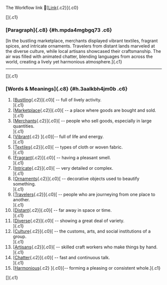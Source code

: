 The Workflow link
👏[[Link](https://www.google.com/url?q=http://www.google.com&sa=D&source=editors&ust=1760344812433067&usg=AOvVaw3xi_GHojIOjpsonpW-i4O-){.c2}]{.c0}

[]{.c1}

### [Paragraph]{.c8} {#h.mpda4mgbgq73 .c6}

[In the bustling marketplace, merchants displayed vibrant textiles,
fragrant spices, and intricate ornaments. Travelers from distant lands
marveled at the diverse culture, while local artisans showcased their
craftsmanship. The air was filled with animated chatter, blending
languages from across the world, creating a lively yet harmonious
atmosphere.]{.c1}

------------------------------------------------------------------------

[]{.c1}

### [Words & Meanings]{.c8} {#h.3aalkbh4jm0b .c6}

1.  [[Bustling](https://www.google.com/url?q=http://www.google.com&sa=D&source=editors&ust=1760344812433726&usg=AOvVaw0W5sbyVa6kHknrU_b98cOU){.c2}]{.c0}[ --
    full of lively activity.\
    ]{.c1}
2.  [[Marketplace](https://www.google.com/url?q=http://www.google.com&sa=D&source=editors&ust=1760344812433853&usg=AOvVaw2zgotaSh67VBtYkGOrBREJ){.c2}]{.c0}[ --
    a place where goods are bought and sold.\
    ]{.c1}
3.  [[Merchants](https://www.google.com/url?q=http://www.google.com&sa=D&source=editors&ust=1760344812434019&usg=AOvVaw0I9A-jg4JFUN2l4-p9e0_G){.c2}]{.c0}[ --
    people who sell goods, especially in large quantities.\
    ]{.c1}
4.  [[Vibrant](https://www.google.com/url?q=http://www.google.com&sa=D&source=editors&ust=1760344812434152&usg=AOvVaw3_v5xG3J2f5cysyB31V6Jm){.c2}
    ]{.c0}[-- full of life and energy.\
    ]{.c1}
5.  [[Textiles](https://www.google.com/url?q=http://www.google.com&sa=D&source=editors&ust=1760344812434251&usg=AOvVaw3P3yPgyn3pgO7hNWiJlI5w){.c2}]{.c0}[ --
    types of cloth or woven fabric.\
    ]{.c1}
6.  [[Fragrant](https://www.google.com/url?q=http://www.google.com&sa=D&source=editors&ust=1760344812434356&usg=AOvVaw0m-GfV_wii1laQ3aefmayj){.c2}]{.c0}[ --
    having a pleasant smell.\
    ]{.c1}
7.  [[Intricate](https://www.google.com/url?q=http://www.google.com&sa=D&source=editors&ust=1760344812434456&usg=AOvVaw1zd-uw6O5F-pQwjhrtaHBw){.c2}]{.c0}[ --
    very detailed or complex.\
    ]{.c1}
8.  [[Ornaments](https://www.google.com/url?q=http://www.google.com&sa=D&source=editors&ust=1760344812434555&usg=AOvVaw0JU8A9YQNL5ZbKegEAeh8s){.c2}]{.c0}[ --
    decorative objects used to beautify something.\
    ]{.c1}
9.  [[Travelers](https://www.google.com/url?q=http://www.google.com&sa=D&source=editors&ust=1760344812434671&usg=AOvVaw3l54GcfhtL_Mqw_Iei7TsU){.c2}]{.c0}[ --
    people who are journeying from one place to another.\
    ]{.c1}
10. [[Distant](https://www.google.com/url?q=http://www.google.com&sa=D&source=editors&ust=1760344812434797&usg=AOvVaw2iQvUA3b0iy7qP2dMUiEuf){.c2}]{.c0}[ --
    far away in space or time.\
    ]{.c1}
11. [[Diverse](https://www.google.com/url?q=http://www.google.com&sa=D&source=editors&ust=1760344812434894&usg=AOvVaw3TFLTUnGrl95Vv_hS8D5h8){.c2}]{.c0}[ --
    showing a great deal of variety.\
    ]{.c1}
12. [[Culture](https://www.google.com/url?q=http://www.google.com&sa=D&source=editors&ust=1760344812435028&usg=AOvVaw39RTzCtQ9wfx9KwDikwhhm){.c2}]{.c0}[ --
    the customs, arts, and social institutions of a group.\
    ]{.c1}
13. [[Artisans](https://www.google.com/url?q=http://www.google.com&sa=D&source=editors&ust=1760344812435170&usg=AOvVaw2yQpWGuewjJZW2q-KGfeez){.c2}]{.c0}[ --
    skilled craft workers who make things by hand.\
    ]{.c1}
14. [[Chatter](https://www.google.com/url?q=http://www.google.com&sa=D&source=editors&ust=1760344812435358&usg=AOvVaw0TEmUVlSvljmPSdoZGZRVN){.c2}]{.c0}[ --
    fast and continuous talk.\
    ]{.c1}
15. [[Harmonious](https://www.google.com/url?q=http://www.google.com&sa=D&source=editors&ust=1760344812435505&usg=AOvVaw3xDAQcOJWhsus2iIol7Fvy){.c2}
    ]{.c0}[-- forming a pleasing or consistent whole.]{.c1}

[]{.c1}
